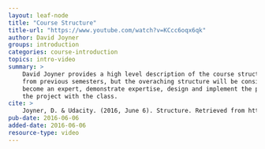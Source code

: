 ```yaml
---
layout: leaf-node
title: "Course Structure"
title-url: "https://www.youtube.com/watch?v=KCcc6oqx6qk"
author: David Joyner
groups: introduction
categories: course-introduction
topics: intro-video
summary: >
    David Joyner provides a high level description of the course structure. It may change
    from previous semesters, but the overaching structure will be consistent: research an area,
    become an expert, demonstrate expertise, design and implement the project, and share
    the project with the class.
cite: >
    Joyner, D. & Udacity. (2016, June 6). Structure. Retrieved from https://www.youtube.com/watch?v=SNJj8B0mGhU
pub-date: 2016-06-06
added-date: 2016-06-06
resource-type: video
---
```

